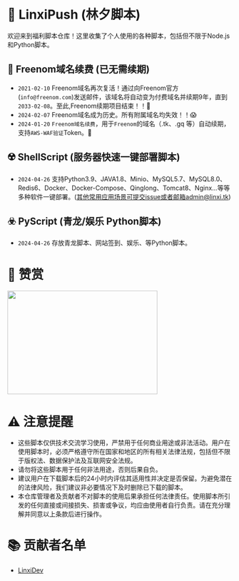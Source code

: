 # 🌟 LinxiPush (林夕脚本)

欢迎来到福利脚本仓库！这里收集了个人使用的各种脚本，包括但不限于Node.js和Python脚本。

## 🔄 Freenom域名续费 (已无需续期)
- `2021-02-10` Freenom域名再次复活！通过向Freenom官方(`info@freenom.com`)发送邮件，该域名将自动变为付费域名并续期9年，直到`2033-02-08`。至此,Freenom续期项目结束！！🎉
- `2024-02-07` Freenom域名成为历史。所有附属域名均失效！！😱
- `2024-01-20` `Freenom域名续费`，用于`Freenom`的域名（.tk、.gq 等）自动续期，支持`AWS-WAF验证`Token。🔄

## ☢️ ShellScript (服务器快速一键部署脚本)
- `2024-04-26` 支持Python3.9、JAVA1.8、Minio、MySQL5.7、MySQL8.0、Redis6、Docker、Docker-Compose、Qinglong、Tomcat8、Nginx...等等多种软件一键部署。(其他常用应用场景可提交issue或者邮箱admin@linxi.tk)

## ☣️ PyScript (青龙/娱乐 Python脚本)
- `2024-04-26` 存放青龙脚本、网站签到、娱乐、等Python脚本。

# 💖 赞赏
<img src="https://github.com/LinxiDev/LinxiPush/blob/main/img/yzsm.png" height="232" width="336">


# ⚠️ 注意提醒
- 这些脚本仅供技术交流学习使用，严禁用于任何商业用途或非法活动。用户在使用脚本时，必须严格遵守所在国家和地区的所有相关法律法规，包括但不限于版权法、数据保护法及互联网安全法规。
- 请勿将这些脚本用于任何非法用途，否则后果自负。
- 建议用户在下载脚本后的24小时内评估其适用性并决定是否保留。为避免潜在的法律风险，我们建议非必要情况下及时删除已下载的脚本。
- 本仓库管理者及贡献者不对脚本的使用后果承担任何法律责任。使用脚本所引发的任何直接或间接损失、损害或争议，均应由使用者自行负责。请在充分理解并同意以上条款后进行操作。

# 📚 贡献者名单
- [LinxiDev](https://github.com/LinxiDev)
